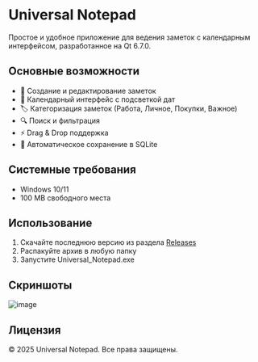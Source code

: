 # Universal Notepad

Простое и удобное приложение для ведения заметок с календарным интерфейсом, разработанное на Qt 6.7.0.

## Основные возможности
- 📝 Создание и редактирование заметок
- 📅 Календарный интерфейс с подсветкой дат
- 🏷️ Категоризация заметок (Работа, Личное, Покупки, Важное)
- 🔍 Поиск и фильтрация
- ⚡ Drag & Drop поддержка
- 💾 Автоматическое сохранение в SQLite

## Системные требования
- Windows 10/11
- 100 MB свободного места

## Использование
1. Скачайте последнюю версию из раздела [Releases](https://github.com/GIMIXFULL/Universal_Notepad/releases)
2. Распакуйте архив в любую папку
3. Запустите Universal_Notepad.exe

## Скриншоты
![image](https://github.com/user-attachments/assets/0db4f036-3962-4c04-b4d3-9e21d68730d8)


## Лицензия
© 2025 Universal Notepad. Все права защищены.
